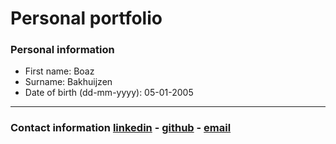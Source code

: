 # Personal portfolio 

### Personal information 
* First name: Boaz 
* Surname: Bakhuijzen 
* Date of birth (dd-mm-yyyy): 05-01-2005  

---

### Contact information [linkedin](https://www.linkedin.com/in/boaz-bakhuijzen-13a150267/) - [github](https://github.com/WaterNinja05/) - [email](mailto:boazbakhuijzen.work@gmail.com)
